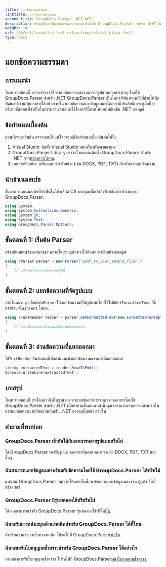 ```yaml
---
title: แยกข้อความธรรมดา
linktitle: แยกข้อความธรรมดา
second_title: GroupDocs.Parser .NET API
description: เรียนรู้วิธีแยกข้อความธรรมดาจากเอกสารโดยใช้ GroupDocs.Parser สำหรับ .NET ขั้นตอนง่ายๆ สำหรับการรวมการแยกข้อความในแอปพลิเคชันของคุณ
weight: 14
url: /th/net/formatted-text-extraction/extract-plain-text/
type: docs
---
```

# แยกข้อความธรรมดา

## การแนะนำ
ในบทช่วยสอนนี้ เราจะสำรวจวิธีการแยกข้อความธรรมดาจากรูปแบบเอกสารต่างๆ โดยใช้ GroupDocs.Parser สำหรับ .NET GroupDocs.Parser เป็นไลบรารีอันทรงพลังที่ช่วยให้นักพัฒนาทำงานกับเอกสารได้อย่างราบรื่น แยกข้อความและข้อมูลเมตาได้อย่างมีประสิทธิภาพ คู่มือนี้จะอธิบายขั้นตอนที่จำเป็นในการผสานรวมและใช้ไลบรารีนี้ภายในแอปพลิเคชัน .NET ของคุณ
## ข้อกำหนดเบื้องต้น
ก่อนที่เราจะเริ่มต้น ตรวจสอบให้แน่ใจว่าคุณมีข้อกำหนดเบื้องต้นต่อไปนี้:
1. Visual Studio: ติดตั้ง Visual Studio บนเครื่องพัฒนาของคุณ
2.  GroupDocs.Parser Library: ดาวน์โหลดและติดตั้ง GroupDocs.Parser สำหรับ .NET จาก[หน้าดาวน์โหลด](https://releases.groupdocs.com/parser/net/).
3. เอกสารตัวอย่าง: เตรียมเอกสารตัวอย่าง (เช่น DOCX, PDF, TXT) สำหรับการแยกข้อความ

## นำเข้าเนมสเปซ
ขั้นแรก รวมเนมสเปซที่จำเป็นในโปรเจ็กต์ C# ของคุณเพื่อเข้าถึงฟังก์ชันการทำงานของ GroupDocs.Parser:
```csharp
using System;
using System.Collections.Generic;
using System.IO;
using System.Text;
using GroupDocs.Parser.Options;
```
## ขั้นตอนที่ 1: เริ่มต้น Parser
 สร้างอินสแตนซ์ของ`Parser` คลาสโดยระบุเส้นทางไปยังเอกสารตัวอย่างของคุณ
```csharp
using (Parser parser = new Parser("path_to_your_sample_file"))
{
    // รหัสสำหรับการแยกข้อความอยู่ที่นี่
}
```
## ขั้นตอนที่ 2: แยกข้อความที่จัดรูปแบบ
 ภายใน`using` บล็อกของ`Parser`ให้แยกข้อความที่จัดรูปแบบโดยใช้ไฟล์`GetFormattedText` วิธีการด้วย`PlainText` โหมด.
```csharp
using (TextReader reader = parser.GetFormattedText(new FormattedTextOptions(FormattedTextMode.PlainText)))
{
    // รหัสเพื่ออ่านและประมวลผลข้อความที่แยกออกมา
}
```
## ขั้นตอนที่ 3: อ่านข้อความที่แยกออกมา
 ใช้`TextReader` อินสแตนซ์เพื่ออ่านและส่งออกข้อความธรรมดาที่แยกออกมา
```csharp
string extractedText = reader.ReadToEnd();
Console.WriteLine(extractedText);
```

## บทสรุป
ในบทช่วยสอนนี้ เราได้กล่าวถึงพื้นฐานของการแยกข้อความธรรมดาจากเอกสารโดยใช้ GroupDocs.Parser สำหรับ .NET เมื่อทำตามขั้นตอนเหล่านี้ คุณจะสามารถรวมความสามารถในการแยกข้อความเข้ากับแอปพลิเคชัน .NET ของคุณได้อย่างราบรื่น

## คำถามที่พบบ่อย
### GroupDocs.Parser เข้ากันได้กับเอกสารหลายรูปแบบหรือไม่
ใช่ GroupDocs.Parser รองรับรูปแบบเอกสารที่หลากหลาย รวมถึง DOCX, PDF, TXT และอื่นๆ
### ฉันสามารถแยกข้อมูลเมตาพร้อมกับข้อความโดยใช้ GroupDocs.Parser ได้หรือไม่
แน่นอน GroupDocs.Parser อนุญาตให้แยกทั้งเนื้อหาข้อความและข้อมูลเมตา เช่น ผู้แต่ง วันที่สร้าง ฯลฯ
### GroupDocs.Parser มีรุ่นทดลองใช้ฟรีหรือไม่
 ใช่ คุณสามารถเข้าถึง GroupDocs.Parser รุ่นทดลองใช้ฟรีได้[ที่นี่](https://releases.groupdocs.com/).
### ฉันจะรับการสนับสนุนด้านเทคนิคสำหรับ GroupDocs.Parser ได้ที่ไหน
 สำหรับความช่วยเหลือทางเทคนิค โปรดไปที่ GroupDocs.Parser[ฟอรั่ม](https://forum.groupdocs.com/c/parser/17).
### ฉันจะขอรับใบอนุญาตชั่วคราวสำหรับ GroupDocs.Parser ได้อย่างไร
 หากต้องการรับใบอนุญาตชั่วคราว โปรดไปที่ GroupDocs.Parser[หน้าใบอนุญาตชั่วคราว](https://purchase.groupdocs.com/temporary-license/).